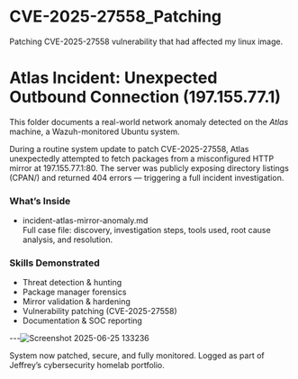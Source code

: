 # CVE-2025-27558_Patching
Patching CVE-2025-27558 vulnerability that had affected my linux image.

#  Atlas Incident: Unexpected Outbound Connection (197.155.77.1)

This folder documents a real-world network anomaly detected on the *Atlas* machine, a Wazuh-monitored Ubuntu system.

During a routine system update to patch CVE-2025-27558, Atlas unexpectedly attempted to fetch packages from a misconfigured HTTP mirror at 197.155.77.1:80. The server was publicly exposing directory listings (CPAN/) and returned 404 errors — triggering a full incident investigation.

###  What’s Inside

- incident-atlas-mirror-anomaly.md  
  Full case file: discovery, investigation steps, tools used, root cause analysis, and resolution.

###  Skills Demonstrated

- Threat detection & hunting
- Package manager forensics
- Mirror validation & hardening
- Vulnerability patching (CVE-2025-27558)
- Documentation & SOC reporting

---![Screenshot 2025-06-25 133236](https://github.com/user-attachments/assets/20c09707-643a-4b43-8725-3939215c99cf)


System now patched, secure, and fully monitored. 
Logged as part of Jeffrey’s cybersecurity homelab portfolio.
